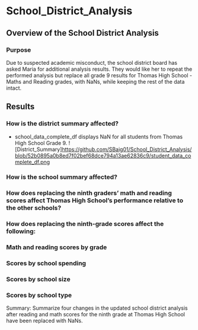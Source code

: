 # School_District_Analysis

## Overview of the School District Analysis

### Purpose
Due to suspected academic misconduct, the school district board has asked Maria for additional analysis results. They would like her to repeat the performed analysis but replace all grade 9 results for Thomas High School - Maths and Reading grades, with NaNs, while keeping the rest of the data intact.

## Results

### How is the district summary affected?
* school_data_complete_df displays NaN for all students from Thomas High School Grade 9.
![District_Summary]https://github.com/SBaig01/School_District_Analysis/blob/52b0895a0b8ed7f02bef68dce794a13ae62836c9/student_data_complete_df.png

### How is the school summary affected?
### How does replacing the ninth graders’ math and reading scores affect Thomas High School’s performance relative to the other schools?
### How does replacing the ninth-grade scores affect the following:
### Math and reading scores by grade
### Scores by school spending
### Scores by school size
### Scores by school type

Summary: Summarize four changes in the updated school district analysis after reading and math scores for the ninth grade at Thomas High School have been replaced with NaNs.
